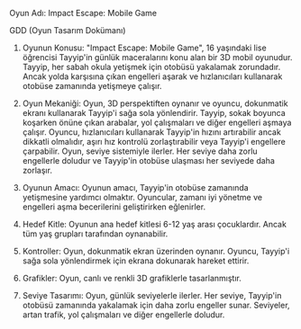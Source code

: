 Oyun Adı: Impact Escape: Mobile Game

GDD (Oyun Tasarım Dokümanı)

1. Oyunun Konusu:
"Impact Escape: Mobile Game", 16 yaşındaki lise öğrencisi Tayyip'in günlük maceralarını konu alan bir 3D mobil oyunudur. Tayyip, her sabah okula yetişmek için otobüsü yakalamak zorundadır. Ancak yolda karşısına çıkan engelleri aşarak ve hızlanıcıları kullanarak otobüse zamanında yetişmeye çalışır.

2. Oyun Mekaniği:
Oyun, 3D perspektiften oynanır ve oyuncu, dokunmatik ekranı kullanarak Tayyip'i sağa sola yönlendirir.
Tayyip, sokak boyunca koşarken önüne çıkan arabalar, yol çalışmaları ve diğer engelleri aşmaya çalışır.
Oyuncu, hızlanıcıları kullanarak Tayyip'in hızını artırabilir ancak dikkatli olmalıdır, aşırı hız kontrolü zorlaştırabilir veya Tayyip'i engellere çarpabilir.
Oyun, seviye sistemiyle ilerler. Her seviye daha zorlu engellerle doludur ve Tayyip'in otobüse ulaşması her seviyede daha zorlaşır.

3. Oyunun Amacı:
Oyunun amacı, Tayyip'in otobüse zamanında yetişmesine yardımcı olmaktır. Oyuncular, zamanı iyi yönetme ve engelleri aşma becerilerini geliştirirken eğlenirler.

4. Hedef Kitle:
Oyunun ana hedef kitlesi 6-12 yaş arası çocuklardır. Ancak tüm yaş grupları tarafından oynanabilir.

5. Kontroller:
Oyun, dokunmatik ekran üzerinden oynanır. Oyuncu, Tayyip'i sağa sola yönlendirmek için ekrana dokunarak hareket ettirir.

6. Grafikler:
Oyun, canlı ve renkli 3D grafiklerle tasarlanmıştır.

7. Seviye Tasarımı:
Oyun, günlük seviyelerle ilerler. Her seviye, Tayyip'in otobüsü zamanında yakalamak için daha zorlu engeller sunar.
Seviyeler, artan trafik, yol çalışmaları ve diğer engellerle doludur.
